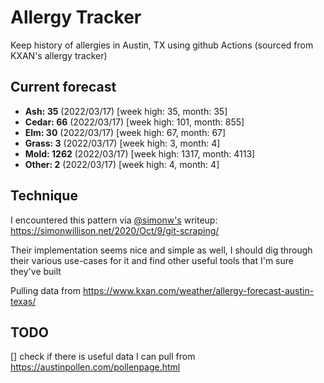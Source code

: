 # Allergy Tracker

Keep history of allergies in Austin, TX using github Actions (sourced from KXAN's allergy tracker)

## Current forecast
<!-- INJECT FORECAST -->
- **Ash: 35** (2022/03/17)  [week high: 35, month: 35]
- **Cedar: 66** (2022/03/17)  [week high: 101, month: 855]
- **Elm: 30** (2022/03/17)  [week high: 67, month: 67]
- **Grass: 3** (2022/03/17)  [week high: 3, month: 4]
- **Mold: 1262** (2022/03/17)  [week high: 1317, month: 4113]
- **Other: 2** (2022/03/17)  [week high: 4, month: 4]
<!-- END INJECT FORECAST -->

## Technique

I encountered this pattern via [@simonw's](https://github.com/simonw) writeup: https://simonwillison.net/2020/Oct/9/git-scraping/

Their implementation seems nice and simple as well, I should dig through their various use-cases for it and find other useful tools that I'm sure they've built

Pulling data from https://www.kxan.com/weather/allergy-forecast-austin-texas/

## TODO

[] check if there is useful data I can pull from https://austinpollen.com/pollenpage.html
